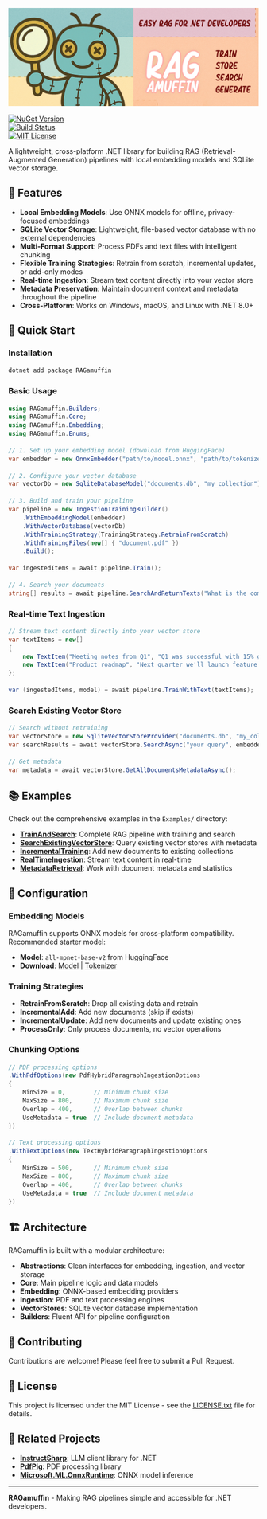![RAGamuffin Banner](https://raw.githubusercontent.com/jonathanfavorite/RAGamuffin/master/assets/banner.jpg)

[![NuGet Version](https://img.shields.io/nuget/v/RAGamuffin?style=for-the-badge&color=brightgreen)](https://www.nuget.org/packages/RAGamuffin)  
[![Build Status](https://img.shields.io/github/actions/workflow/status/jonathanfavorite/RAGamuffin/build.yml?style=for-the-badge)](https://github.com/jonathanfavorite/RAGamuffin/actions)  
[![MIT License](https://img.shields.io/github/license/jonathanfavorite/RAGamuffin?style=for-the-badge&color=blue)](LICENSE)


A lightweight, cross-platform .NET library for building RAG (Retrieval-Augmented Generation) pipelines with local embedding models and SQLite vector storage.

## 🚀 Features

- **Local Embedding Models**: Use ONNX models for offline, privacy-focused embeddings
- **SQLite Vector Storage**: Lightweight, file-based vector database with no external dependencies
- **Multi-Format Support**: Process PDFs and text files with intelligent chunking
- **Flexible Training Strategies**: Retrain from scratch, incremental updates, or add-only modes
- **Real-time Ingestion**: Stream text content directly into your vector store
- **Metadata Preservation**: Maintain document context and metadata throughout the pipeline
- **Cross-Platform**: Works on Windows, macOS, and Linux with .NET 8.0+

## 🎯 Quick Start

### Installation

```bash
dotnet add package RAGamuffin
```

### Basic Usage

```csharp
using RAGamuffin.Builders;
using RAGamuffin.Core;
using RAGamuffin.Embedding;
using RAGamuffin.Enums;

// 1. Set up your embedding model (download from HuggingFace)
var embedder = new OnnxEmbedder("path/to/model.onnx", "path/to/tokenizer.json");

// 2. Configure your vector database
var vectorDb = new SqliteDatabaseModel("documents.db", "my_collection");

// 3. Build and train your pipeline
var pipeline = new IngestionTrainingBuilder()
    .WithEmbeddingModel(embedder)
    .WithVectorDatabase(vectorDb)
    .WithTrainingStrategy(TrainingStrategy.RetrainFromScratch)
    .WithTrainingFiles(new[] { "document.pdf" })
    .Build();

var ingestedItems = await pipeline.Train();

// 4. Search your documents
string[] results = await pipeline.SearchAndReturnTexts("What is the company policy?", 5);
```

### Real-time Text Ingestion

```csharp
// Stream text content directly into your vector store
var textItems = new[]
{
    new TextItem("Meeting notes from Q1", "Q1 was successful with 15% growth..."),
    new TextItem("Product roadmap", "Next quarter we'll launch feature X...")
};

var (ingestedItems, model) = await pipeline.TrainWithText(textItems);
```

### Search Existing Vector Store

```csharp
// Search without retraining
var vectorStore = new SqliteVectorStoreProvider("documents.db", "my_collection");
var searchResults = await vectorStore.SearchAsync("your query", embedder, 5);

// Get metadata
var metadata = await vectorStore.GetAllDocumentsMetadataAsync();
```

## 📚 Examples

Check out the comprehensive examples in the `Examples/` directory:

- **[TrainAndSearch](Examples/RAGamuffin.Examples.TrainAndSearch/)**: Complete RAG pipeline with training and search
- **[SearchExistingVectorStore](Examples/RAGamuffin.Examples.SearchExistingVectorStore/)**: Query existing vector stores with metadata
- **[IncrementalTraining](Examples/RAGamuffin.Examples.IncrementalTraining/)**: Add new documents to existing collections
- **[RealTimeIngestion](Examples/RAGamuffin.Examples.RealTimeIngestion/)**: Stream text content in real-time
- **[MetadataRetrieval](Examples/RAGamuffin.Examples.MetadataRetrieval/)**: Work with document metadata and statistics

## 🔧 Configuration

### Embedding Models

RAGamuffin supports ONNX models for cross-platform compatibility. Recommended starter model:

- **Model**: `all-mpnet-base-v2` from HuggingFace
- **Download**: [Model](https://huggingface.co/sentence-transformers/all-mpnet-base-v2/blob/main/onnx/model.onnx) | [Tokenizer](https://huggingface.co/sentence-transformers/all-mpnet-base-v2/resolve/main/tokenizer.json)

### Training Strategies

- **RetrainFromScratch**: Drop all existing data and retrain
- **IncrementalAdd**: Add new documents (skip if exists)
- **IncrementalUpdate**: Add new documents and update existing ones
- **ProcessOnly**: Only process documents, no vector operations

### Chunking Options

```csharp
// PDF processing options
.WithPdfOptions(new PdfHybridParagraphIngestionOptions
{
    MinSize = 0,        // Minimum chunk size
    MaxSize = 800,      // Maximum chunk size
    Overlap = 400,      // Overlap between chunks
    UseMetadata = true  // Include document metadata
})

// Text processing options
.WithTextOptions(new TextHybridParagraphIngestionOptions
{
    MinSize = 500,      // Minimum chunk size
    MaxSize = 800,      // Maximum chunk size
    Overlap = 400,      // Overlap between chunks
    UseMetadata = true  // Include document metadata
})
```

## 🏗️ Architecture

RAGamuffin is built with a modular architecture:

- **Abstractions**: Clean interfaces for embedding, ingestion, and vector storage
- **Core**: Main pipeline logic and data models
- **Embedding**: ONNX-based embedding providers
- **Ingestion**: PDF and text processing engines
- **VectorStores**: SQLite vector database implementation
- **Builders**: Fluent API for pipeline configuration

## 🤝 Contributing

Contributions are welcome! Please feel free to submit a Pull Request.

## 📄 License

This project is licensed under the MIT License - see the [LICENSE.txt](LICENSE.txt) file for details.

## 🔗 Related Projects

- **[InstructSharp](https://github.com/jonathanfavorite/InstructSharp)**: LLM client library for .NET
- **[PdfPig](https://github.com/UglyToad/PdfPig)**: PDF processing library
- **[Microsoft.ML.OnnxRuntime](https://github.com/microsoft/onnxruntime)**: ONNX model inference

---

**RAGamuffin** - Making RAG pipelines simple and accessible for .NET developers.